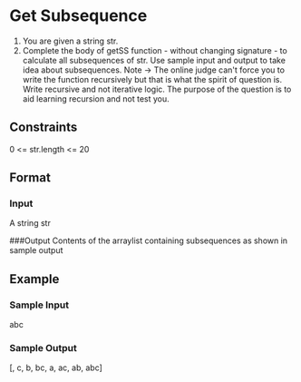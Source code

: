 # Get Subsequence

1. You are given a string str. 
2. Complete the body of getSS function - without changing signature - to calculate all subsequences of str. Use sample input and output to take idea about subsequences. Note -> The online judge can't force you to write the function recursively but that is what the spirit of question is. Write recursive and not iterative logic. The purpose of the question is to aid learning recursion and not test you.


## Constraints
0 <= str.length <= 20


## Format
### Input
A string str

###Output
Contents of the arraylist containing subsequences as shown in sample output

## Example
### Sample Input
abc

### Sample Output
[, c, b, bc, a, ac, ab, abc]
